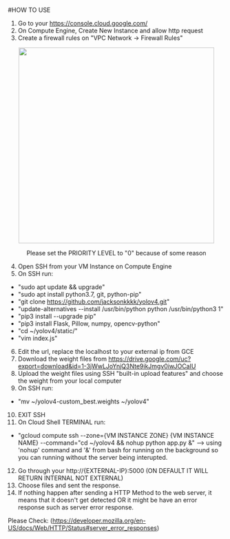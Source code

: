 #HOW TO USE

1. Go to your https://console.cloud.google.com/
2. On Compute Engine, Create New Instance and allow http request
3. Create a firewall rules on "VPC Network -> Firewall Rules"
<p align="center">
<img src="https://user-images.githubusercontent.com/69615570/120776862-dfee7600-c54e-11eb-840b-8e2bd7141f3f.png" widht="332" height="454.67">
  <p align="center">
  Please set the PRIORITY LEVEL to "0" because of some reason

4. Open SSH from your VM Instance on Compute Engine
5. On SSH run:
* "sudo apt update && upgrade"
* "sudo apt install python3.7, git, python-pip"
* "git clone https://github.com/jacksonkkkk/yolov4.git"
* "update-alternatives --install /usr/bin/python python /usr/bin/python3 1"
* "pip3 install --upgrade pip"
* "pip3 install Flask, Pillow, numpy, opencv-python"
* "cd ~/yolov4/static/"
* "vim index.js"

6. Edit the url, replace the localhost to your external ip from GCE
7. Download the weight files from https://drive.google.com/uc?export=download&id=1-3jWwLJoYnjQ3Nte9ikJmgv0iwJOCaIU
8. Upload the weight files using SSH "built-in upload features" and choose the weight from your local computer
9. On SSH run:
* "mv ~/yolov4-custom_best.weights ~/yolov4"
10. EXIT SSH
11. On Cloud Shell TERMINAL run:
* "gcloud compute ssh --zone={VM INSTANCE ZONE} {VM INSTANCE NAME} --command="cd ~/yolov4 && nohup python app.py &" --> using 'nohup' command and '&' from bash for running on the background so you can running without the server being interupted.

12. Go through your http://{EXTERNAL-IP}:5000 (ON DEFAULT IT WILL RETURN INTERNAL NOT EXTERNAL)
13. Choose files and sent the response.
14. If nothing happen after sending a HTTP Method to the web server, it means that it doesn't get detected OR it might be have an error response such as server error response. 

Please Check:
(https://developer.mozilla.org/en-US/docs/Web/HTTP/Status#server_error_responses)
